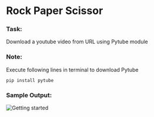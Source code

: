 # Rock Paper Scissor

<h3>Task: </h3>
Download a youtube video from URL using Pytube module<br/>

<h3>Note: </h3>
Execute following lines in terminal to download Pytube

``` pip install pytube ```

<h3>Sample Output: </h3>
<img src="./output.png" alt="Getting started" />